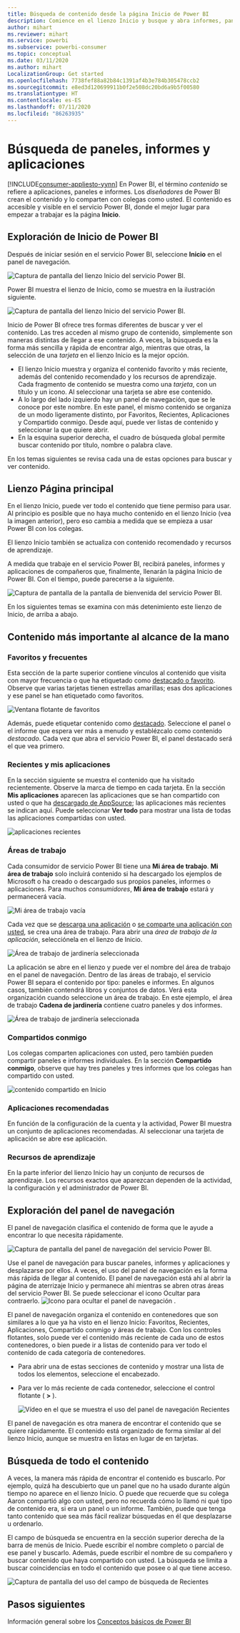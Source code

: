 ```yaml
---
title: Búsqueda de contenido desde la página Inicio de Power BI
description: Comience en el lienzo Inicio y busque y abra informes, paneles y aplicaciones.
author: mihart
ms.reviewer: mihart
ms.service: powerbi
ms.subservice: powerbi-consumer
ms.topic: conceptual
ms.date: 03/11/2020
ms.author: mihart
LocalizationGroup: Get started
ms.openlocfilehash: 7738fef88a82b84c1391af4b3e784b305478ccb2
ms.sourcegitcommit: e8ed3d120699911b0f2e508dc20bd6a9b5f00580
ms.translationtype: HT
ms.contentlocale: es-ES
ms.lasthandoff: 07/11/2020
ms.locfileid: "86263935"
---
```

# <a name="find-your-dashboards-reports-and-apps"></a>Búsqueda de paneles, informes y aplicaciones

[!INCLUDE[consumer-appliesto-yynn](../includes/consumer-appliesto-yynn.md)]
En Power BI, el término *contenido* se refiere a aplicaciones, paneles e informes. Los *diseñadores* de Power BI crean el contenido y lo comparten con colegas como usted. El contenido es accesible y visible en el servicio Power BI, donde el mejor lugar para empezar a trabajar es la página **Inicio**.

## <a name="explore-power-bi-home"></a>Exploración de Inicio de Power BI
Después de iniciar sesión en el servicio Power BI, seleccione **Inicio** en el panel de navegación. 

![Captura de pantalla del lienzo Inicio del servicio Power BI.](media/end-user-home/power-bi-home-menu.png)


Power BI muestra el lienzo de Inicio, como se muestra en la ilustración siguiente.
 
![Captura de pantalla del lienzo Inicio del servicio Power BI.](media/end-user-home/power-bi-home.png)

Inicio de Power BI ofrece tres formas diferentes de buscar y ver el contenido. Las tres acceden al mismo grupo de contenido, simplemente son maneras distintas de llegar a ese contenido. A veces, la búsqueda es la forma más sencilla y rápida de encontrar algo, mientras que otras, la selección de una *tarjeta* en el lienzo Inicio es la mejor opción.

- El lienzo Inicio muestra y organiza el contenido favorito y más reciente, además del contenido recomendado y los recursos de aprendizaje. Cada fragmento de contenido se muestra como una *tarjeta*, con un título y un icono. Al seleccionar una tarjeta se abre ese contenido.
- A lo largo del lado izquierdo hay un panel de navegación, que se le conoce por este nombre. En este panel, el mismo contenido se organiza de un modo ligeramente distinto, por Favoritos, Recientes, Aplicaciones y Compartido conmigo. Desde aquí, puede ver listas de contenido y seleccionar la que quiere abrir.
- En la esquina superior derecha, el cuadro de búsqueda global permite buscar contenido por título, nombre o palabra clave.

En los temas siguientes se revisa cada una de estas opciones para buscar y ver contenido.

## <a name="home-canvas"></a>Lienzo Página principal
En el lienzo Inicio, puede ver todo el contenido que tiene permiso para usar. Al principio es posible que no haya mucho contenido en el lienzo Inicio (vea la imagen anterior), pero eso cambia a medida que se empieza a usar Power BI con los colegas.

El lienzo Inicio también se actualiza con contenido recomendado y recursos de aprendizaje. 
 
A medida que trabaje en el servicio Power BI, recibirá paneles, informes y aplicaciones de compañeros que, finalmente, llenarán la página Inicio de Power BI. Con el tiempo, puede parecerse a la siguiente.

![Captura de pantalla de la pantalla de bienvenida del servicio Power BI.](media/end-user-home/power-bi-home-oldest.png)

 
En los siguientes temas se examina con más detenimiento este lienzo de Inicio, de arriba a abajo.

## <a name="most-important-content-at-your-fingertips"></a>Contenido más importante al alcance de la mano

### <a name="favorites-and-frequents"></a>Favoritos y frecuentes
Esta sección de la parte superior contiene vínculos al contenido que visita con mayor frecuencia o que ha etiquetado como [destacado o favorito](end-user-favorite.md). Observe que varias tarjetas tienen estrellas amarillas; esas dos aplicaciones y ese panel se han etiquetado como favoritos. 

![Ventana flotante de favoritos](./media/end-user-home/power-bi-favorites-frequents.png)

Además, puede etiquetar contenido como [destacado](end-user-featured.md). Seleccione el panel o el informe que espera ver más a menudo y establézcalo como contenido *destacado*. Cada vez que abra el servicio Power BI, el panel destacado será el que vea primero. 


### <a name="recents-and-my-apps"></a>Recientes y mis aplicaciones
En la sección siguiente se muestra el contenido que ha visitado recientemente. Observe la marca de tiempo en cada tarjeta. En la sección **Mis aplicaciones** aparecen las aplicaciones que se han compartido con usted o que ha [descargado de AppSource](end-user-apps.md); las aplicaciones más recientes se indican aquí. Puede seleccionar **Ver todo** para mostrar una lista de todas las aplicaciones compartidas con usted.

![aplicaciones recientes](./media/end-user-home/power-bi-recent-apps.png)


### <a name="workspaces"></a>Áreas de trabajo
Cada consumidor de servicio Power BI tiene una **Mi área de trabajo**. **Mi área de trabajo** solo incluirá contenido si ha descargado los ejemplos de Microsoft o ha creado o descargado sus propios paneles, informes o aplicaciones. Para muchos *consumidores*, **Mi área de trabajo** estará y permanecerá vacía.  

![Mi área de trabajo vacía](./media/end-user-home/power-bi-empty-workspace.png)

Cada vez que se [descarga una aplicación](end-user-app-marketing.md) o [se comparte una aplicación con usted](end-user-apps.md), se crea una área de trabajo.  Para abrir una *área de trabajo de la aplicación*, selecciónela en el lienzo de Inicio. 

![Área de trabajo de jardinería seleccionada](./media/end-user-home/power-bi-workspace-section.png)

La aplicación se abre en el lienzo y puede ver el nombre del área de trabajo en el panel de navegación. Dentro de las áreas de trabajo, el servicio Power BI separa el contenido por tipo: paneles e informes. En algunos casos, también contendrá libros y conjuntos de datos. Verá esta organización cuando seleccione un área de trabajo. En este ejemplo, el área de trabajo **Cadena de jardinería** contiene cuatro paneles y dos informes.

![Área de trabajo de jardinería seleccionada](./media/end-user-home/power-bi-search-workspace.png)

### <a name="shared-with-me"></a>Compartidos conmigo
Los colegas comparten aplicaciones con usted, pero también pueden compartir paneles e informes individuales. En la sección **Compartido conmigo**, observe que hay tres paneles y tres informes que los colegas han compartido con usted.

![contenido compartido en Inicio](./media/end-user-home/power-bi-shared.png)

### <a name="recommended-apps"></a>Aplicaciones recomendadas
En función de la configuración de la cuenta y la actividad, Power BI muestra un conjunto de aplicaciones recomendadas. Al seleccionar una tarjeta de aplicación se abre ese aplicación.
 
### <a name="learning-resources"></a>Recursos de aprendizaje
En la parte inferior del lienzo Inicio hay un conjunto de recursos de aprendizaje. Los recursos exactos que aparezcan dependen de la actividad, la configuración y el administrador de Power BI. 
 
## <a name="explore-the-nav-pane"></a>Exploración del panel de navegación

El panel de navegación clasifica el contenido de forma que le ayude a encontrar lo que necesita rápidamente.  

![Captura de pantalla del panel de navegación del servicio Power BI.](media/end-user-home/power-bi-nav.png)


Use el panel de navegación para buscar paneles, informes y aplicaciones y desplazarse por ellos. A veces, el uso del panel de navegación es la forma más rápida de llegar al contenido. El panel de navegación está ahí al abrir la página de aterrizaje Inicio y permanece ahí mientras se abren otras áreas del servicio Power BI. Se puede seleccionar el icono Ocultar para contraerlo. ![Icono para ocultar el panel de navegación](media/end-user-home/power-bi-hide.png) .
  
El panel de navegación organiza el contenido en contenedores que son similares a lo que ya ha visto en el lienzo Inicio: Favoritos, Recientes, Aplicaciones, Compartido conmigo y áreas de trabajo. Con los controles flotantes, solo puede ver el contenido más reciente de cada uno de estos contenedores, o bien puede ir a listas de contenido para ver todo el contenido de cada categoría de contenedores.
 
- Para abrir una de estas secciones de contenido y mostrar una lista de todos los elementos, seleccione el encabezado.
- Para ver lo más reciente de cada contenedor, seleccione el control flotante ( **>** ).

    ![Vídeo en el que se muestra el uso del panel de navegación Recientes](media/end-user-home/power-bi-nav-bar.gif)

 
El panel de navegación es otra manera de encontrar el contenido que se quiere rápidamente. El contenido está organizado de forma similar al del lienzo Inicio, aunque se muestra en listas en lugar de en tarjetas. 

## <a name="search-all-of-your-content"></a>Búsqueda de todo el contenido
A veces, la manera más rápida de encontrar el contenido es buscarlo. Por ejemplo, quizá ha descubierto que un panel que no ha usado durante algún tiempo no aparece en el lienzo Inicio. O puede que recuerde que su colega Aaron compartió algo con usted, pero no recuerda cómo lo llamó ni qué tipo de contenido era, si era un panel o un informe. También, puede que tenga tanto contenido que sea más fácil realizar búsquedas en él que desplazarse u ordenarlo. 
 
El campo de búsqueda se encuentra en la sección superior derecha de la barra de menús de Inicio. Puede escribir el nombre completo o parcial de ese panel y buscarlo. Además, puede escribir el nombre de su compañero y buscar contenido que haya compartido con usted. La búsqueda se limita a buscar coincidencias en todo el contenido que posee o al que tiene acceso.

![Captura de pantalla del uso del campo de búsqueda de Recientes](media/end-user-home/power-bi-search-field.png)

## <a name="next-steps"></a>Pasos siguientes
Información general sobre los [Conceptos básicos de Power BI](end-user-basic-concepts.md)
